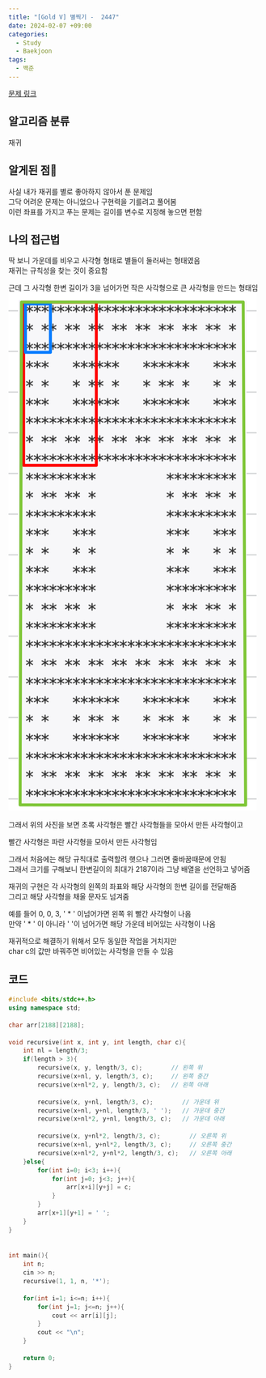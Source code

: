 ```yaml
---
title: "[Gold V] 별찍기 -  2447"
date: 2024-02-07 +09:00
categories:
  - Study
  - Baekjoon
tags:
  - 백준
---
```

[문제 링크](https://www.acmicpc.net/problem/2447)
## 알고리즘 분류
재귀

## 알게된 점
사실 내가 재귀를 별로 좋아하지 않아서 푼 문제임   
그닥 어려운 문제는 아니었으나 구현력을 기를려고 풀어봄   
이런 좌표를 가지고 푸는 문제는 길이를 변수로 지정해 놓으면 편함   

## 나의 접근법
딱 보니 가운데를 비우고 사각형 형태로 별들이 둘러싸는 형태였음   
재귀는 규칙성을 찾는 것이 중요함

근데 그 사각형 한변 길이가 3을 넘어가면 작은 사각형으로 큰 사각형을 만드는 형태임
![](images/2024-02-07-BOJ-2447.png)

그래서 위의 사진을 보면 초록 사각형은 빨간 사각형들을 모아서 만든 사각형이고

빨간 사각형은 파란 사각형을 모아서 만든 사각형임

그래서 처음에는 해당 규칙대로 출력할려 햇으나 그러면 줄바꿈때문에 안됨   
그래서 크기를 구해보니 한변길이의 최대가 2187이라 그냥 배열을 선언하고 넣어줌   

재귀의 구현은 각 사각형의 왼쪽의 좌표와 해당 사각형의 한변 길이를 전달해줌   
그리고 해당 사각형을 채울 문자도 넘겨줌

예를 들어 0, 0, 3, ' * '  이넘어가면 왼쪽 위 빨간 사각형이 나옴   
만약 ' * '  이 아니라 '   '이 넘어가면 해당 가운데 비어있는 사각형이 나옴   

재귀적으로 해결하기 위해서 모두 동일한 작업을 거치지만   
char c의 값만 바꿔주면 비어있는 사각형을 만들 수 있음   

## 코드
```c++
#include <bits/stdc++.h>
using namespace std;

char arr[2188][2188];

void recursive(int x, int y, int length, char c){
    int nl = length/3;
    if(length > 3){
        recursive(x, y, length/3, c);        // 왼쪽 위
        recursive(x+nl, y, length/3, c);     // 왼쪽 중간
        recursive(x+nl*2, y, length/3, c);   // 왼쪽 아래

        recursive(x, y+nl, length/3, c);        // 가운데 위
        recursive(x+nl, y+nl, length/3, ' ');   // 가운데 중간
        recursive(x+nl*2, y+nl, length/3, c);   // 가운데 아래

        recursive(x, y+nl*2, length/3, c);        // 오른쪽 위
        recursive(x+nl, y+nl*2, length/3, c);     // 오른쪽 중간
        recursive(x+nl*2, y+nl*2, length/3, c);   // 오른쪽 아래
    }else{
        for(int i=0; i<3; i++){
            for(int j=0; j<3; j++){
                arr[x+i][y+j] = c;
            }
        }
        arr[x+1][y+1] = ' ';
    }
}


int main(){
    int n;
    cin >> n;
    recursive(1, 1, n, '*');

    for(int i=1; i<=n; i++){
        for(int j=1; j<=n; j++){
            cout << arr[i][j];
        }
        cout << "\n";
    }
    
    return 0;
}
```
